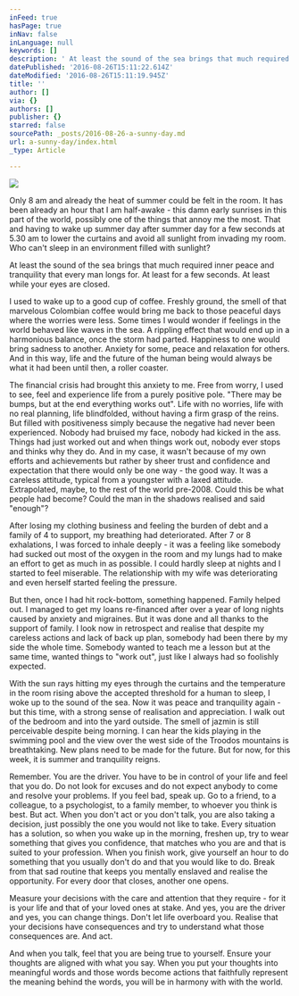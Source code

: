 ```yaml
---
inFeed: true
hasPage: true
inNav: false
inLanguage: null
keywords: []
description: ' At least the sound of the sea brings that much required inner peace and tranquility that every man longs for. At least for a few seconds. At least while your eyes are closed. '
datePublished: '2016-08-26T15:11:22.614Z'
dateModified: '2016-08-26T15:11:19.945Z'
title: ''
author: []
via: {}
authors: []
publisher: {}
starred: false
sourcePath: _posts/2016-08-26-a-sunny-day.md
url: a-sunny-day/index.html
_type: Article

---
```

![](https://the-grid-user-content.s3-us-west-2.amazonaws.com/0717b9d1-5a94-4854-91ab-221f52328d1c.jpg)

Only 8 am and already the heat of summer could be felt in the room. It has been already an hour that I am half-awake - this damn early sunrises in this part of the world, possibly one of the things that annoy me the most. That and having to wake up summer day after summer day for a few seconds at 5.30 am to lower the curtains and avoid all sunlight from invading my room. Who can't sleep in an environment filled with sunlight?

At least the sound of the sea brings that much required inner peace and tranquility that every man longs for. At least for a few seconds. At least while your eyes are closed. 

I used to wake up to a good cup of coffee. Freshly ground, the smell of that marvelous Colombian coffee would bring me back to those peaceful days where the worries were less. Some times I would wonder if feelings in the world behaved like waves in the sea. A rippling effect that would end up in a harmonious balance, once the storm had parted. Happiness to one would bring sadness to another. Anxiety for some, peace and relaxation for others. And in this way, life and the future of the human being would always be what it had been until then, a roller coaster. 

The financial crisis had brought this anxiety to me. Free from worry, I used to see, feel and experience life from a purely positive pole. "There may be bumps, but at the end everything works out". Life with no worries, life with no real planning, life blindfolded, without having a firm grasp of the reins. But filled with positiveness simply because the negative had never been experienced. Nobody had bruised my face, nobody had kicked in the ass. Things had just worked out and when things work out, nobody ever stops and thinks why they do. And in my case, it wasn't because of my own efforts and achievements but rather by sheer trust and confidence and expectation that there would only be one way - the good way. It was a careless attitude, typical from a youngster with a laxed attitude. Extrapolated, maybe, to the rest of the world pre-2008\. Could this be what people had become? Could the man in the shadows realised and said "enough"? 

After losing my clothing business and feeling the burden of debt and a family of 4 to support, my breathing had deteriorated. After 7 or 8 exhalations, I was forced to inhale deeply - it was a feeling like somebody had sucked out most of the oxygen in the room and my lungs had to make an effort to get as much in as possible. 
I could hardly sleep at nights and I started to feel miserable. The relationship with my wife was deteriorating and even herself started feeling the pressure. 

But then, once I had hit rock-bottom, something happened. Family helped out. I managed to get my loans re-financed after over a year of long nights caused by anxiety and migraines. But it was done and all thanks to the support of family. I look now in retrospect and realise that despite my careless actions and lack of back up plan, somebody had been there by my side the whole time. Somebody wanted to teach me a lesson but at the same time, wanted things to "work out", just like I always had so foolishly expected. 

With the sun rays hitting my eyes through the curtains and the temperature in the room rising above the accepted threshold for a human to sleep, I woke up to the sound of the sea. Now it was peace and tranquility again - but this time, with a strong sense of realisation and appreciation. I walk out of the bedroom and into the yard outside. The smell of jazmin is still perceivable despite being morning. I can hear the kids playing in the swimming pool and the view over the west side of the Troodos mountains is breathtaking. New plans need to be made for the future. But for now, for this week, it is summer and tranquility reigns.   

Remember. You are the driver. You have to be in control of your life and feel that you do. Do not look for excuses and do not expect anybody to come and resolve your problems. If you feel bad, speak up. Go to a friend, to a colleague, to a psychologist, to a family member, to whoever you think is best. But act. When you don't act or you don't talk, you are also taking a decision, just possibly the one you would not like to take. Every situation has a solution, so when you wake up in the morning, freshen up, try to wear something that gives you confidence, that matches who you are and that is suited to your profession. When you finish work, give yourself an hour to do something that you usually don't do and that you would like to do. Break from that sad routine that keeps you mentally enslaved and realise the opportunity. For every door that closes, another one opens. 

Measure your decisions with the care and attention that they require - for it is your life and that of your loved ones at stake. And yes, you are the driver and yes, you can change things. Don't let life overboard you. Realise that your decisions have consequences and try to understand what those consequences are. And act. 

And when you talk, feel that you are being true to yourself. Ensure your thoughts are aligned with what you say. When you put your thoughts into meaningful words and those words become actions that faithfully represent the meaning behind the words, you will be in harmony with  with the world.